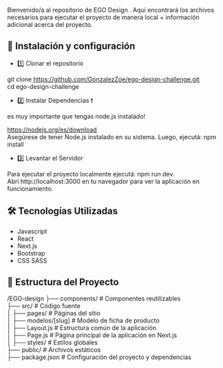 Bienvenido/a al repositorio de EGO Design . Aquí encontrará los archivos necesarios para ejecutar el proyecto de manera local + información adicional acerca del proyecto.

## 🚀 Instalación y configuración

- 1️⃣ Clonar el repositorio

git clone https://github.com/GonzalezZoe/ego-design-challenge.git <br/>
cd ego-design-challenge

- 2️⃣ Instalar Dependencias ❗

es muy importante que tengas node.js instalado!

https://nodejs.org/es/download <br/>
Asegúrese de tener Node.js instalado en su sistema. Luego, ejecutá: npm install

- 3️⃣ Levantar el Servidor

Para ejecutar el proyecto localmente ejecutá: npm run dev. <br/>
Abrí http://localhost:3000 en tu navegador para ver la aplicación en funcionamiento.

## 🛠️ Tecnologías Utilizadas

- Javascript
- React
- Next.js
- Bootstrap
- CSS SASS

## 📁 Estructura del Proyecto
/EGO-design
 ├── components/     # Componentes reutilizables <br/>
 ├── src/                # Código fuente <br/>
 │   ├── pages/          # Páginas del sitio <br/>
 │   ├── modelos/[slug]  # Modelo de ficha de producto <br/>
 │   ├── Layout.js       # Estructura común de la aplicación <br/>
 │   ├── Page.js         # Página principal de la aplicación en Next.js <br/>
 │   ├── styles/         # Estilos globales <br/>
 ├── public/             # Archivos estáticos <br/>
 ├── package.json        # Configuración del proyecto y dependencias <br/>

